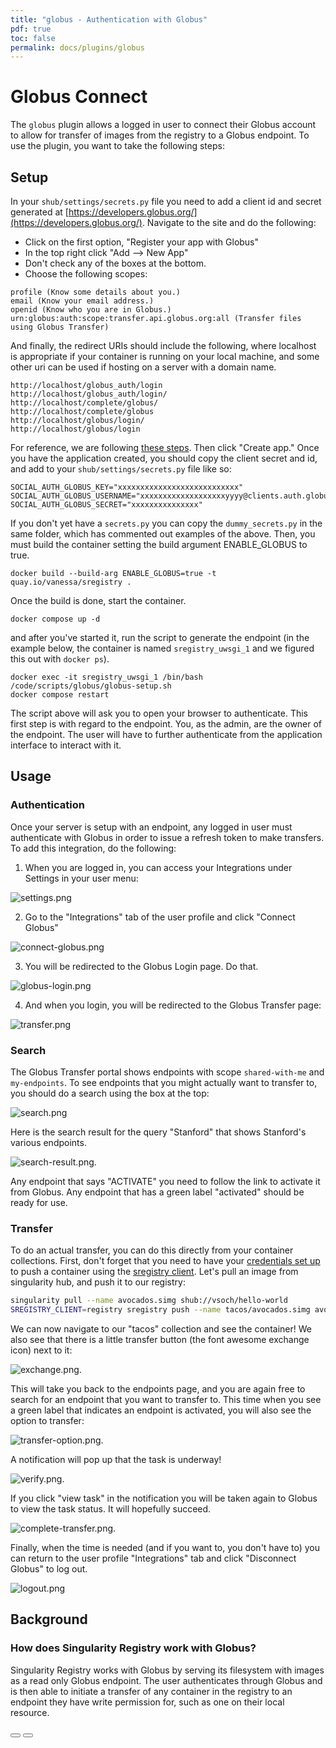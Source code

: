 ```yaml
---
title: "globus - Authentication with Globus"
pdf: true
toc: false
permalink: docs/plugins/globus
---
```


# Globus Connect

The `globus` plugin allows a logged in user to connect their Globus account to allow for transfer of images from the registry to a Globus endpoint. To use the plugin, you want to take the following steps:


## Setup

In your `shub/settings/secrets.py` file you need to add a client id and secret generated at [https://developers.globus.org/](https://developers.globus.org/). Navigate to the site and do the following:

 - Click on the first option, "Register your app with Globus"
 - In the top right click "Add --> New App"
 - Don't check any of the boxes at the bottom.
 - Choose the following scopes:

```
profile (Know some details about you.)
email (Know your email address.)
openid (Know who you are in Globus.)
urn:globus:auth:scope:transfer.api.globus.org:all (Transfer files using Globus Transfer)
```

And finally, the redirect URIs should include the following, where localhost is appropriate if your container is running on your local machine, and some other uri can be used if hosting on a server with a domain name.

```
http://localhost/globus_auth/login
http://localhost/globus_auth/login/
http://localhost/complete/globus/
http://localhost/complete/globus
http://localhost/globus/login/
http://localhost/globus/login
```
For reference, we are following [these steps](http://globus-sdk-python.readthedocs.io/en/stable/tutorial/#step-1-get-a-client).
Then click "Create app." Once you have the application created, you should copy the client secret and id, and add to your `shub/settings/secrets.py` file like so:

```
SOCIAL_AUTH_GLOBUS_KEY="xxxxxxxxxxxxxxxxxxxxxxxxxxx"
SOCIAL_AUTH_GLOBUS_USERNAME="xxxxxxxxxxxxxxxxxxxyyyy@clients.auth.globus.org"
SOCIAL_AUTH_GLOBUS_SECRET="xxxxxxxxxxxxxxx"
```

If you don't yet have a `secrets.py` you can copy the `dummy_secrets.py` in the same folder, which has commented out examples of the above.
Then, you must build the container setting the build argument ENABLE_GLOBUS to true.
```
docker build --build-arg ENABLE_GLOBUS=true -t quay.io/vanessa/sregistry .
```

Once the build is done, start the container.

```
docker compose up -d
```

and after you've started it, run the script to generate the endpoint (in the example below, the container is named `sregistry_uwsgi_1` and we figured this out with `docker ps`).

```
docker exec -it sregistry_uwsgi_1 /bin/bash /code/scripts/globus/globus-setup.sh
docker compose restart
```

The script above will ask you to open your browser to authenticate. This first step is with regard to the endpoint. You, as the admin, are
the owner of the endpoint. The user will have to further authenticate from the application interface to interact with it.


## Usage

### Authentication
Once your server is setup with an endpoint, any logged in user must authenticate with Globus in order to issue a refresh token to make transfers. To add this integration, do the following:

 1. When you are logged in, you can access your Integrations under Settings in your user menu:

![settings.png](../../assets/img/globus/settings.png)

 2. Go to the "Integrations" tab of the user profile and click "Connect Globus"

![connect-globus.png](../../assets/img/globus/connect-globus.png)

 3. You will be redirected to the Globus Login page. Do that.

![globus-login.png](../../assets/img/globus/globus-login.png)

 4. And when you login, you will be redirected to the Globus Transfer page:

![transfer.png](../../assets/img/globus/transfer.png)


### Search
The Globus Transfer portal shows endpoints with scope `shared-with-me` and
`my-endpoints`. To see endpoints that you might actually want to transfer to,
you should do a search using the box at the top:

![search.png](../../assets/img/globus/search.png)

Here is the search result for the query "Stanford" that shows Stanford's various endpoints.

![search-result.png](../../assets/img/globus/search-result.png).

Any endpoint that says "ACTIVATE" you need to follow the link to activate it from Globus. Any endpoint that has
a green label "activated" should be ready for use.


### Transfer
To do an actual transfer, you can do this directly from your container collections. First, don't forget that you
need to have your [credentials set up](https://singularityhub.github.io/sregistry/credentials#secrets) to push a container
using the [sregistry client](https://singularityhub.github.io/sregistry/client). Let's pull an image from
singularity hub, and push it to our registry:

```bash
singularity pull --name avocados.simg shub://vsoch/hello-world
SREGISTRY_CLIENT=registry sregistry push --name tacos/avocados.simg avocados.simg
```

We can now navigate to our "tacos" collection and see the container! We also see that there is a little transfer
button (the font awesome exchange icon) next to it:

![exchange.png](../../assets/img/globus/exchange.png).

This will take you back to the endpoints page, and you are again free to search for an endpoint that you want to
transfer to. This time when you see a green label that indicates an endpoint is activated, you will also see the option
to transfer:

![transfer-option.png](../../assets/img/globus/transfer-option.png).

A notification will pop up that the task is underway!

![verify.png](../../assets/img/globus/verify.png).

If you click "view task" in the notification you will be taken again to Globus to view the task status. It will hopefully
succeed.

![complete-transfer.png](../../assets/img/globus/complete-transfer.png).

Finally, when the time is needed (and if you want to, you don't have to) you can return to
the user profile "Integrations" tab and click "Disconnect Globus" to log out.

![logout.png](../../assets/img/globus/logout.png)


## Background

### How does Singularity Registry work with Globus?
Singularity Registry works with Globus by serving its filesystem with images as a read only Globus endpoint. The user authenticates through Globus and is then able to initiate a transfer of any container in the registry to an endpoint they have write permission for, such as one on their local resource.


<div>
    <a href="/sregistry/plugin-pam"><button class="previous-button btn btn-primary"><i class="fa fa-chevron-left"></i> </button></a>
    <a href="/sregistry/plugin-saml"><button class="next-button btn btn-primary"><i class="fa fa-chevron-right"></i> </button></a>
</div><br>
